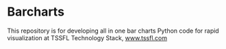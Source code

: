 # Barcharts
This repository is for developing all in one bar charts Python code for rapid visualization at TSSFL Technology Stack, www.tssfl.com
